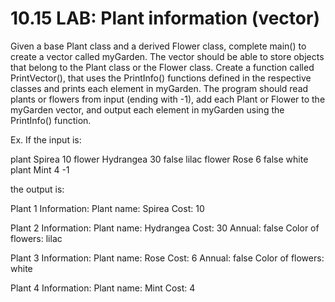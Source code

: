 # 10.15 LAB: Plant information (vector)

Given a base Plant class and a derived Flower class, complete main() to create a vector called myGarden. The vector should be able to store objects that belong to the Plant class or the Flower class. Create a function called PrintVector(), that uses the PrintInfo() functions defined in the respective classes and prints each element in myGarden. The program should read plants or flowers from input (ending with -1), add each Plant or Flower to the myGarden vector, and output each element in myGarden using the PrintInfo() function.

Ex. If the input is:

plant Spirea 10
flower Hydrangea 30 false lilac
flower Rose 6 false white
plant Mint 4
-1

the output is:

Plant 1 Information:
   Plant name: Spirea
   Cost: 10

Plant 2 Information:
   Plant name: Hydrangea
   Cost: 30
   Annual: false
   Color of flowers: lilac

Plant 3 Information:
   Plant name: Rose
   Cost: 6
   Annual: false
   Color of flowers: white

Plant 4 Information:
   Plant name: Mint
   Cost: 4


